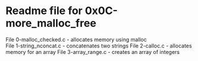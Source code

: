 # Readme file for 0x0C-more_malloc_free

File 0-malloc_checked.c - allocates memory using malloc  
File 1-string_nconcat.c - concatenates two strings
File 2-calloc.c - allocates memory for an array
File 3-array_range.c - creates an array of integers
